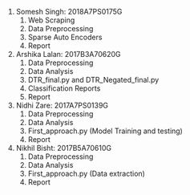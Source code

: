 1. Somesh Singh: 2018A7PS0175G
    1. Web Scraping
    2. Data Preprocessing
    3. Sparse Auto Encoders
    4. Report
2. Arshika Lalan: 2017B3A70620G
    1. Data Preprocessing
    2. Data Analysis
    3. DTR_final.py and DTR_Negated_final.py
    4. Classification Reports
    5. Report 
3. Nidhi Zare: 2017A7PS0139G
    1. Data Preprocessing
    2. Data Analysis
    3. First_approach.py (Model Training and testing)
    4. Report
4. Nikhil Bisht: 2017B5A70610G
    1. Data Preprocessing
    2. Data Analysis
    3. First_approach.py (Data extraction)
    4. Report

